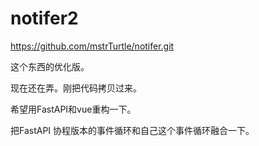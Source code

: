 # notifer2

https://github.com/mstrTurtle/notifer.git

这个东西的优化版。

现在还在弄。刚把代码拷贝过来。

希望用FastAPI和vue重构一下。

把FastAPI 协程版本的事件循环和自己这个事件循环融合一下。